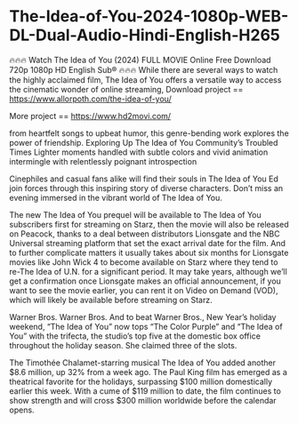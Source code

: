 # The-Idea-of-You-2024-1080p-WEB-DL-Dual-Audio-Hindi-English-H265
🔥🔥🔥 Watch The Idea of You (2024) FULL MOVIE Online Free Download 720p 1080p HD English Sub® 🔥🔥🔥 While there are several ways to watch the highly acclaimed film, The Idea of You offers a versatile way to access the cinematic wonder of online streaming,
Download project == https://www.allorpoth.com/the-idea-of-you/

More project == https://www.hd2movi.com/

from heartfelt songs to upbeat humor, this genre-bending work explores the power of friendship. Exploring Up The Idea of You Community’s Troubled Times Lighter moments handled with subtle colors and vivid animation intermingle with relentlessly poignant introspection


Cinephiles and casual fans alike will find their souls in The Idea of You Ed join forces through this inspiring story of diverse characters. Don’t miss an evening immersed in the vibrant world of The Idea of You.

The new The Idea of You prequel will be available to The Idea of You subscribers first for streaming on Starz, then the movie will also be released on Peacock, thanks to a deal between distributors Lionsgate and the NBC Universal streaming platform that set the exact arrival date for the film. And to further complicate matters it
usually takes about six months for Lionsgate movies like John Wick 4 to become available on Starz where they tend to re-The Idea of U.N. for a significant period. It may take years, although we’ll get a confirmation once Lionsgate makes an official announcement, if you want to see the movie earlier, you can rent it on Video on Demand (VOD), which will likely be available before streaming on Starz.

Warner Bros. Warner Bros. And to beat Warner Bros., New Year’s holiday weekend, “The Idea of You” now tops “The Color Purple” and “The Idea of You” with the trifecta, the studio’s top five at the domestic box office throughout the holiday season. She claimed three of the slots.

The Timothée Chalamet-starring musical The Idea of You added another $8.6 million, up 32% from a week ago. The Paul King film has emerged as a theatrical favorite for the holidays, surpassing $100 million domestically earlier this week. With a cume of $119 million to date, the film continues to show strength and will cross $300 million worldwide before the calendar opens.
